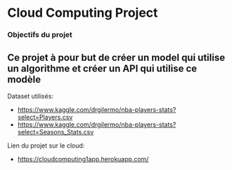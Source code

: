 
# Cloud Computing Project 
### Objectifs du projet
**Ce projet à pour but de créer un model qui utilise un algorithme et créer un API qui utilise ce modèle**
--------------------------------------------------------------------------------------------------------------------------
Dataset utilisés:
- https://www.kaggle.com/drgilermo/nba-players-stats?select=Players.csv
- https://www.kaggle.com/drgilermo/nba-players-stats?select=Seasons_Stats.csv


Lien du projet sur le cloud: 
- https://cloudcomputing1app.herokuapp.com/
​
